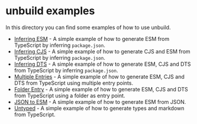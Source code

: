 # unbuild examples

In this directory you can find some examples of how to use unbuild.

- [Inferring ESM](./inferring-esm/) - A simple example of how to generate ESM from TypeScript by inferring `package.json`.
- [Inferring CJS](./inferring-cjs/) - A simple example of how to generate CJS and ESM from TypeScript by inferring `package.json`.
- [Inferring DTS](./inferring-dts/) - A simple example of how to generate ESM, CJS and DTS from TypeScript by inferring `package.json`.
- [Multiple Entries](./multiple-entries/) - A simple example of how to generate ESM, CJS and DTS from TypeScript using multiple entry points.
- [Folder Entry](./folder-entry/) - A simple example of how to generate ESM, CJS and DTS from TypeScript using a folder as entry point.
- [JSON to ESM](./json-to-esm/) - A simple example of how to generate ESM from JSON.
- [Untyped](./untyped/) - A simple example of how to generate types and markdown from TypeScript.

<!-- To learn more, you can read the [unbuild first hand tutorial on unjs.io](https://unjs.io/resources/learn/unbuild-101-first-hand). -->
